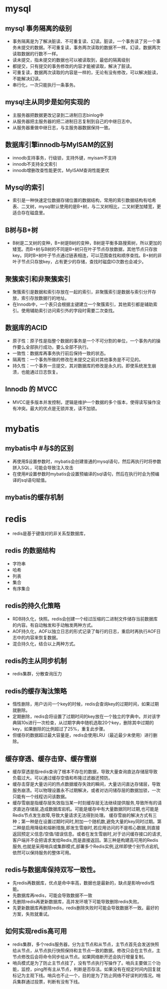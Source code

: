 # mysql
## mysql 事务隔离的级别
- 事务隔离是为了解决脏读、不可重复读、幻读。脏读，一个事务读了另一个事务未提交的数据。不可重复读，事务两次读取的数据不一样。幻读，数据两次读取数据的行数不一样。
- 读未提交，指未提交的数据也可以被读取到，最低的隔离级别
- 都提交，只有提交的事务修改的内容才能被读取，解决了脏读。
- 可重复读，数据两次读取的内容是一样的，无论有没有修改，可以解决脏读，不能解决幻读。
- 串行化，一次只能执行一条事务。
## mysql主从同步是如何实现的
- 主服务器把数据更改记录到二进制日志binlog中
- 从服务器把主服务器的把二进制日志复制到自己的中继日志中。
- 从服务器重做中继日志，与主服务器数据保持一致。
## 数据库引擎innodb与MyISAM的区别
- innodb支持事务，行级锁，支持外键，myisam不支持
- innodb不支持全文索引
- innodb增删改查性能更优，MyISAM查询性能更优
## Mysql的索引
- 索引是一种快速定位数据存储位置的数据结构，常用的索引数据结构有哈希表、二叉树，mysql默认使用的是B+树，与二叉树相比，二叉树更加矮宽，更适合存在磁盘里。
## B树与B+树
- B树是二叉树的变种，B+树是B树的变种，B树是平衡多路搜索树，所以更加的矮宽。而B+树与B树的不同是B+树只在叶子节点存放数据，其他节点只存放key。同时B+树叶子节点通过链表相连，可以范围查找和顺序查找。B+树的非叶子节点只存放key，占有更少的存储，查找时磁盘IO次数也会减少。
## 聚簇索引和非聚簇索引
- 聚簇索引是数据和索引存放在一起的索引，非聚簇索引是数据与索引分开存放，索引存放数据行的地址。
- 在Innodb中，一个表只会根据主键建立一个聚簇索引，其他索引都是辅助索引。使用辅助索引访问索引外的字段时需要二次查找。
## 数据库的ACID
- 原子性：原子性是指整个数据的事务是一个不可分割的单位，一个事务内的操作要么全部执行成功，要么全部不执行。
- 一致性：数据库再事务执行前后保持一致的状态。
- 隔离性：一个事务所做的修改在未提交之前对其他事务是不可见的。
- 持久性：一个事务一旦提交，其对数据库的修改是永久的。即使系统发生崩溃，也能通过日志恢复。
## Innodb 的 MVCC
- MVCC是多版本并发控制，逻辑是维护一个数据的多个版本，使得读写操作没有冲突。最大的优点是无锁并发，读不加锁。
# mybatis
## mybatis中 #与$的区别
- 再使用$设置参数时，mybatis会创建普通的mysql语句，然后再执行时将参数拼入SQL，可能会导致注入攻击
- 在使用#设置参数时mybatis会设置预编译的sql语句，然后在执行时会为预编译的sql语句赋值。
## mybatis的缓存机制
# redis
- redis是基于键值对的非关系型数据库，
## redis 的数据结构
- 字符串
- 哈希
- 列表
- 集合
- 有序集合
## redis的持久化策略
- RDB持久化，快照。redis会创建一个经过压缩的二进制文件储存当前数据库的内容。有自动触发和手动触发两种方式。
- AOF持久化，AOF以独立日志的形式记录了每行的日志，重启时再执行AOF日志中的内容来恢复数据。
- 混合持久化，结合以上两种方式。
## redis的主从同步机制
- redis集群，分散查询压力
## redis的缓存淘汰策略
- 惰性删除，用户访问一个key的时候，redis会查询key的过期时间，如果过期就删除。
- 定期删除，redis会将设置了过期时间的key放在一个独立的字典中。并对该字典隔10s进行一次检查，从过期字典中随机选取20个key，删除其中过期的key，如果删除的比例超过了25%，重复此步骤。
- 但缓存的数据超过最大容量是，redis会使用LRU（最近最少未使用）进行删除。
## 缓存穿透、缓存击穿、缓存雪崩
- 缓存穿透是指redis查询了根本不存在的数据，导致大量查询直达存储层导致负载过大。可以通过缓存空值和布隆过滤器还预防。
- 缓存击穿是大量访问的热点数据缓存失效的瞬间，大量访问直达存储层，导致服务崩溃。可以物理设置永不过期解决，或者对访问储存层的数据加锁，一次只能有一个线程访问该数据。
- 缓存雪崩是指缓存层失效指当某一时刻缓存层无法继续提供服务,导致所有的请求直达存储层,造成数据库宕机。可能是缓存中有大量数据同时过期,也可能是Redis节点发生故障,导致大量请求无法得到处理。 缓存雪崩的解决方式有三种；第一种是在设置过期时间时,附加一个随机数,避免大量的key同时过期。第二种是启用降级和熔断措施,即发生雪崩时,若应用访问的不是核心数据,则直接返回预定义信息/空值/错误信息。或者在发生雪崩时,对于访问缓存接口的请求,客户端并不会把请求发给Redis,而是直接返回。第三种是构建高可用的Redis服务,也就是采用哨兵或集群模式,部署多个Redis实例,这样即使个别节点宕机,依然可以保持服务的整体可用。
## redis与数据库保持双写一致性。
- 先redis再数据库，优点是命中率高，数据也是最新的，缺点是影响redis性能。
- 先数据库再redis，可能会导致数据不一致
- 先删除redis再更新数据库，高并发环境下可能导致删除redis失败。
- 先更新数据库再删除redis，redis删除失败时可能会导致数据不一致。最好的方案，失败就重试。
## 如何实现redis高可用
- redis集群，多个redis服务器，分为主节点和从节点，主节点首先会发送快照给从节点，从节点执行快照保持和主节点一致的数据。修改只会在主节点，主节点修改后会将命令同步给从节点。如果网络断开还会执行增量复制。
- 哨兵模式是为了防止主节点挂了，没有节点执行写操作了。哨兵主要做三个功能，监控，ping所有主从节点，判断是否存活。如果没有在规定时间内回复就标记为主观下线。哨兵也不止一个，目的是为了防止网络不好误判的情况。哨兵集群通过投票，判断有没有下线。
